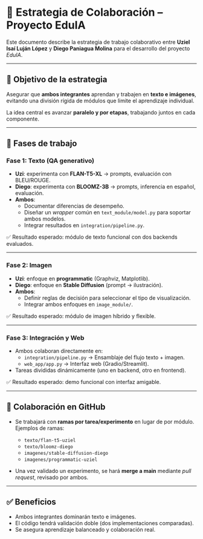 # 🤝 Estrategia de Colaboración – Proyecto EduIA

Este documento describe la estrategia de trabajo colaborativo entre **Uziel Isaí Luján López** y **Diego Paniagua Molina** para el desarrollo del proyecto *EduIA*.

---

## 🎯 Objetivo de la estrategia
Asegurar que **ambos integrantes** aprendan y trabajen en **texto e imágenes**, evitando una división rígida de módulos que limite el aprendizaje individual.

La idea central es avanzar **paralelo y por etapas**, trabajando juntos en cada componente.

---

## 🔹 Fases de trabajo

### **Fase 1: Texto (QA generativo)**
- **Uzi**: experimenta con **FLAN-T5-XL** → prompts, evaluación con BLEU/ROUGE.
- **Diego**: experimenta con **BLOOMZ-3B** → prompts, inferencia en español, evaluación.
- **Ambos**:
  - Documentar diferencias de desempeño.
  - Diseñar un *wrapper* común en `text_module/model.py` para soportar ambos modelos.
  - Integrar resultados en `integration/pipeline.py`.

✅ Resultado esperado: módulo de texto funcional con dos backends evaluados.

---

### **Fase 2: Imagen**
- **Uzi**: enfoque en **programmatic** (Graphviz, Matplotlib).
- **Diego**: enfoque en **Stable Diffusion** (prompt → ilustración).
- **Ambos**:
  - Definir reglas de decisión para seleccionar el tipo de visualización.
  - Integrar ambos enfoques en `image_module/`.

✅ Resultado esperado: módulo de imagen híbrido y flexible.

---

### **Fase 3: Integración y Web**
- Ambos colaboran directamente en:
  - `integration/pipeline.py` → Ensamblaje del flujo texto + imagen.
  - `web_app/app.py` → Interfaz web (Gradio/Streamlit).
- Tareas divididas dinámicamente (uno en backend, otro en frontend).

✅ Resultado esperado: demo funcional con interfaz amigable.

---

## 🔹 Colaboración en GitHub
- Se trabajará con **ramas por tarea/experimento** en lugar de por módulo.  
Ejemplos de ramas:
  - `texto/flan-t5-uziel`
  - `texto/bloomz-diego`
  - `imagenes/stable-diffusion-diego`
  - `imagenes/programmatic-uziel`

- Una vez validado un experimento, se hará **merge a main** mediante *pull request*, revisado por ambos.

---

## ✅ Beneficios
- Ambos integrantes dominarán texto e imágenes.
- El código tendrá validación doble (dos implementaciones comparadas).
- Se asegura aprendizaje balanceado y colaboración real.
